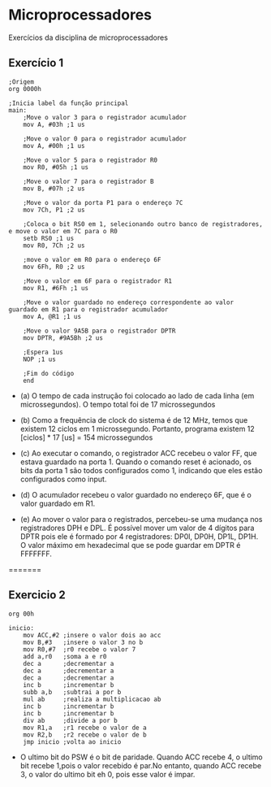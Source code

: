 # Microprocessadores
Exercícios da disciplina de microprocessadores 

## Exercício 1
```
;Origem
org 0000h

;Inicia label da função principal
main:
	;Move o valor 3 para o registrador acumulador
	mov A, #03h ;1 us

	;Move o valor 0 para o registrador acumulador
	mov A, #00h ;1 us

	;Move o valor 5 para o registrador R0
	mov R0, #05h ;1 us

	;Move o valor 7 para o registrador B
	mov B, #07h ;2 us

	;Move o valor da porta P1 para o endereço 7C
	mov 7Ch, P1 ;2 us

	;Coloca o bit RS0 em 1, selecionando outro banco de registradores, e move o valor em 7C para o R0 
	setb RS0 ;1 us
	mov R0, 7Ch ;2 us

	;move o valor em R0 para o endereço 6F
	mov 6Fh, R0 ;2 us

	;Move o valor em 6F para o registrador R1
	mov R1, #6Fh ;1 us

	;Move o valor guardado no endereço correspondente ao valor guardado em R1 para o registrador acumulador
	mov A, @R1 ;1 us

	;Move o valor 9A5B para o registrador DPTR
	mov DPTR, #9A5Bh ;2 us

	;Espera 1us
	NOP ;1 us

	;Fim do código
	end
```
 * (a) O tempo de cada instrução foi colocado ao lado de cada linha (em microssegundos).
O tempo total foi de 17 microssegundos

 * (b) Como a frequência de clock do sistema é de 12 MHz, temos que existem 12 ciclos em 
1 microssegundo. Portanto, programa existem 12 [ciclos] * 17 [us] = 154 microssegundos

* (c) Ao executar o comando, o registrador ACC recebeu o valor FF, que estava guardado na porta 1.
Quando o comando reset é acionado, os bits da porta 1 sâo todos configurados como 1, indicando que
eles estâo configurados como 
input. 

* (d) O acumulador recebeu o valor guardado no endereço 6F, que é o valor guardado em R1.

* (e) Ao mover o valor para o registrados, percebeu-se uma mudança nos registradores DPH e DPL.
É possível mover um valor de 4 dígitos para DPTR pois ele é formado por 4 registradores: DP0l, 
DP0H, DP1L, DP1H. O valor máximo em hexadecimal que se pode guardar em DPTR é  FFFFFFF.

=======

## Exercicio 2
```
org 00h

inicio:
	mov ACC,#2 ;insere o valor dois ao acc
	mov B,#3   ;insere o valor 3 no b
	mov R0,#7  ;r0 recebe o valor 7
	add a,r0   ;soma a e r0
	dec a 	   ;decrementar a
	dec a	   ;decrementar a
 	dec a 	   ;decrementar a
	inc b	   ;incrementar b
	subb a,b   ;subtrai a por b
	mul ab     ;realiza a multiplicacao ab
	inc b	   ;incrementar b
	inc b	   ;incrementar b
	div ab     ;divide a por b
	mov R1,a   ;r1 recebe o valor de a
	mov R2,b   ;r2 recebe o valor de b
	jmp inicio ;volta ao inicio
```
* O ultimo bit do PSW é o bit de paridade. Quando ACC recebe 4, o ultimo bit recebe 1,pois o valor recebido é par.No entanto, quando ACC recebe 3, o valor do ultimo bit eh 0, pois esse valor é impar.


